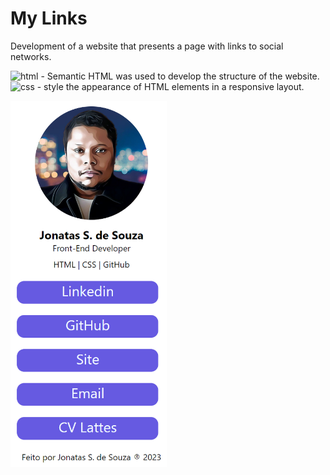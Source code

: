 # My Links

Development of a website that presents a page with links to social networks.

<img src="https://img.shields.io/badge/HTML-239120?style=for-the-badge&logo=html5&logoColor=white" alt="html" /> - Semantic HTML was used to develop the structure of the website.<br>
<img src="https://img.shields.io/badge/CSS3-1572B6?style=for-the-badge&logo=css3&logoColor=white" alt="css" /> - style the appearance of HTML elements in a responsive layout.

<!-- <img src="https://img.shields.io/badge/JavaScript-323330?style=for-the-badge&logo=javascript&logoColor=F7DF1E" alt="javascript" />/>-->
<!-- <img src="https://img.shields.io/badge/C-00599C?style=for-the-badge&logo=c&logoColor=white" alt="c" />-->

<img src="./assets/img/my-links.png" alt="my-links" width="250px" />

